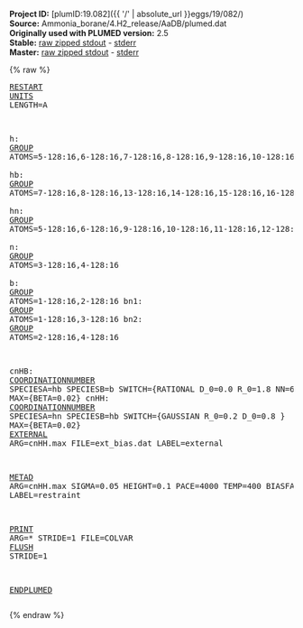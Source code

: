 **Project ID:** [plumID:19.082]({{ '/' | absolute_url }}eggs/19/082/)  
**Source:** Ammonia_borane/4.H2_release/AaDB/plumed.dat  
**Originally used with PLUMED version:** 2.5  
**Stable:** [raw zipped stdout](plumed.dat.plumed.stdout.txt.zip) - [stderr](plumed.dat.plumed.stderr)  
**Master:** [raw zipped stdout](plumed.dat.plumed_master.stdout.txt.zip) - [stderr](plumed.dat.plumed_master.stderr)  

{% raw %}<pre>
<a href="https://plumed.github.io/doc-master/user-doc/html/_r_e_s_t_a_r_t.html">RESTART</a>
<a href="https://plumed.github.io/doc-master/user-doc/html/_u_n_i_t_s.html">UNITS</a> LENGTH=A

h: <a href="https://plumed.github.io/doc-master/user-doc/html/_g_r_o_u_p.html">GROUP</a> ATOMS=5-128:16,6-128:16,7-128:16,8-128:16,9-128:16,10-128:16,11-128:16,12-128:16,13-128:16,14-128:16,15-128:16,16-128:16   
hb: <a href="https://plumed.github.io/doc-master/user-doc/html/_g_r_o_u_p.html">GROUP</a> ATOMS=7-128:16,8-128:16,13-128:16,14-128:16,15-128:16,16-128:16  
hn: <a href="https://plumed.github.io/doc-master/user-doc/html/_g_r_o_u_p.html">GROUP</a> ATOMS=5-128:16,6-128:16,9-128:16,10-128:16,11-128:16,12-128:16  
n: <a href="https://plumed.github.io/doc-master/user-doc/html/_g_r_o_u_p.html">GROUP</a> ATOMS=3-128:16,4-128:16   
b: <a href="https://plumed.github.io/doc-master/user-doc/html/_g_r_o_u_p.html">GROUP</a> ATOMS=1-128:16,2-128:16 
bn1: <a href="https://plumed.github.io/doc-master/user-doc/html/_g_r_o_u_p.html">GROUP</a> ATOMS=1-128:16,3-128:16 
bn2: <a href="https://plumed.github.io/doc-master/user-doc/html/_g_r_o_u_p.html">GROUP</a> ATOMS=2-128:16,4-128:16 

cnHB: <a href="https://plumed.github.io/doc-master/user-doc/html/_c_o_o_r_d_i_n_a_t_i_o_n_n_u_m_b_e_r.html">COORDINATIONNUMBER</a> SPECIESA=hb SPECIESB=b SWITCH={RATIONAL D_0=0.0 R_0=1.8 NN=6 MM=12} MAX={BETA=0.02}
cnHH: <a href="https://plumed.github.io/doc-master/user-doc/html/_c_o_o_r_d_i_n_a_t_i_o_n_n_u_m_b_e_r.html">COORDINATIONNUMBER</a> SPECIESA=hn SPECIESB=hb SWITCH={GAUSSIAN R_0=0.2 D_0=0.8 } MAX={BETA=0.02}
<a href="https://plumed.github.io/doc-master/user-doc/html/_e_x_t_e_r_n_a_l.html">EXTERNAL</a> ARG=cnHH.max FILE=ext_bias.dat LABEL=external 

<a href="https://plumed.github.io/doc-master/user-doc/html/_m_e_t_a_d.html">METAD</a> ARG=cnHH.max SIGMA=0.05 HEIGHT=0.1 PACE=4000 TEMP=400 BIASFACTOR=10 LABEL=restraint 

<a href="https://plumed.github.io/doc-master/user-doc/html/_p_r_i_n_t.html">PRINT</a> ARG=* STRIDE=1 FILE=COLVAR
<a href="https://plumed.github.io/doc-master/user-doc/html/_f_l_u_s_h.html">FLUSH</a> STRIDE=1

<a href="https://plumed.github.io/doc-master/user-doc/html/_e_n_d_p_l_u_m_e_d.html">ENDPLUMED</a>
</pre>{% endraw %}
